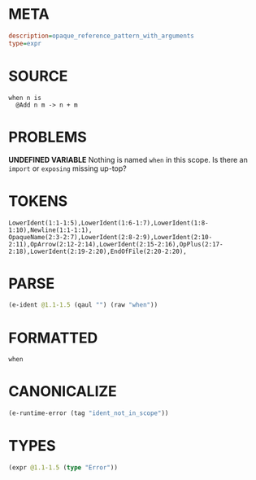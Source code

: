 # META
~~~ini
description=opaque_reference_pattern_with_arguments
type=expr
~~~
# SOURCE
~~~roc
when n is
  @Add n m -> n + m
~~~
# PROBLEMS
**UNDEFINED VARIABLE**
Nothing is named `when` in this scope.
Is there an `import` or `exposing` missing up-top?

# TOKENS
~~~zig
LowerIdent(1:1-1:5),LowerIdent(1:6-1:7),LowerIdent(1:8-1:10),Newline(1:1-1:1),
OpaqueName(2:3-2:7),LowerIdent(2:8-2:9),LowerIdent(2:10-2:11),OpArrow(2:12-2:14),LowerIdent(2:15-2:16),OpPlus(2:17-2:18),LowerIdent(2:19-2:20),EndOfFile(2:20-2:20),
~~~
# PARSE
~~~clojure
(e-ident @1.1-1.5 (qaul "") (raw "when"))
~~~
# FORMATTED
~~~roc
when
~~~
# CANONICALIZE
~~~clojure
(e-runtime-error (tag "ident_not_in_scope"))
~~~
# TYPES
~~~clojure
(expr @1.1-1.5 (type "Error"))
~~~

